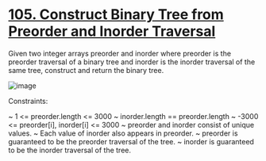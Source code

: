 # [105. Construct Binary Tree from Preorder and Inorder Traversal](https://leetcode.com/problems/construct-binary-tree-from-preorder-and-inorder-traversal/description/)

Given two integer arrays preorder and inorder where preorder is the preorder traversal of a binary tree and inorder is the inorder traversal of the same tree, construct and return the binary tree.

![image](https://github.com/Trilochna/NeetCode150/assets/97858274/3ebbd369-8ec4-4fc5-90c9-212c1f447529)

Constraints:

~ 1 <= preorder.length <= 3000
~ inorder.length == preorder.length
~ -3000 <= preorder[i], inorder[i] <= 3000
~ preorder and inorder consist of unique values.
~ Each value of inorder also appears in preorder.
~ preorder is guaranteed to be the preorder traversal of the tree.
~ inorder is guaranteed to be the inorder traversal of the tree.
